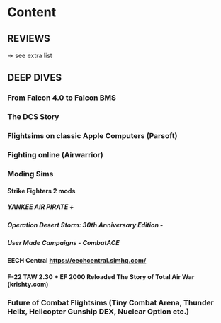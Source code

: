 # Content

## REVIEWS
-> see extra list

## DEEP DIVES
### From Falcon 4.0 to Falcon BMS
### The DCS Story
### Flightsims on classic Apple Computers (Parsoft)
### Fighting online (Airwarrior)
### Moding Sims
#### Strike Fighters 2 mods 
##### YANKEE AIR PIRATE + 
##### Operation Desert Storm: 30th Anniversary Edition - 
##### User Made Campaigns - CombatACE
#### EECH Central https://eechcentral.simhq.com/
#### F-22 TAW 2.30 + EF 2000 Reloaded The Story of Total Air War (krishty.com)
### Future of Combat Flightsims (Tiny Combat Arena, Thunder Helix, Helicopter Gunship DEX, Nuclear Option etc.)
